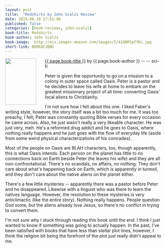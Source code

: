 ```yaml
---
layout: post
title:  "Redshirts by John Scalzi Review"
date: 2015-06-18 17:51:00
published: false
categories: [book-reviews, john-scalzi]
book-title: Redshirts
book-author: John Scalzi
book-image:  http://ecx.images-amazon.com/images/I/41QBMlpffKL.jpg
short-link: B00K4C3QWS
---
```


<img src="{{ page.book-image }}" align="left" style="width:100%; height:100%; max-width:100px; max-height:150px; padding-right:25px;" />
<a href="http://amzn.com/{{ page.short-link }}" target="_blank"> {{ page.book-title }}</a> by {{ page.book-author }} -- <i class="fa fa-star"></i><i class="fa fa-star"></i><i class="fa fa-star"></i><i class="fa fa-star-o"></i><i class="fa fa-star-o"></i>  -- <i class="fa fa-rocket"></i> sci-fi

Peter is given the opportunity to go on a mission to a colony in outer space called Oasis. Peter is a pastor and he decides to leave his wife at home to embark on the greatest missionary project of all time: converting Oasis' local aliens to Christianity. 
<!--more-->

I'm not sure how I felt about this one. I liked Faber's writing style, however, the story itself was a bit too much for me. It was too preachy, I felt; Peter was constantly quoting Bible verses for every occasion he came across. Also, he just wasn't really a very likeable character. He was just very, meh. He's a reformed drug addict and he goes to Oasis, where nothing really happens and he just goes with the flow of everyday life (aside from some weird physical characterizations of his comrades).

Most of the people on Oasis are BLAH characters, too, though apparently, this is what Oasis intends. Each person on the planet has little to no connections back on Earth beside Peter (he leaves his wife) and they are all non-confrontational. There's no scandals, no affairs, no nothing. They don't care about what's happening back on Earth, which is apparently in turmoil, and they don't care about the native aliens on the planet either.

There's a few little mysteries -- apparently there was a pastor before Peter and he disappeared. Likewise with a linguist who was there to learn the natives language. However, the resolution to these mysteries is very anticlimactic (like the entire story). Nothing really happens. People question God some, but the aliens already love Jesus, so there's no conflict in trying to convert them. 

I'm not sure why I stuck through reading this book until the end. I think I just wanted to know if something was going to actually happen. In the past, I've been satisfied with books that have less than stellar plot lines, however, I think the religion bit being the forefront of the plot just really didn't appeal to me. 
